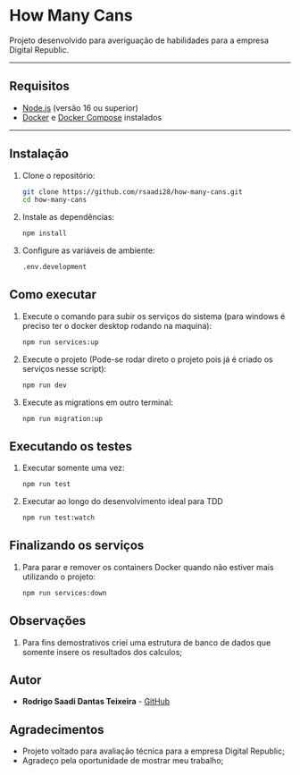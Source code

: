 # **How Many Cans**

Projeto desenvolvido para averiguação de habilidades para a empresa Digital Republic.

---

## **Requisitos**

- [Node.js](https://nodejs.org/) (versão 16 ou superior)
- [Docker](https://www.docker.com/) e [Docker Compose](https://docs.docker.com/compose/) instalados

---

## **Instalação**

1. Clone o repositório:

   ```bash
   git clone https://github.com/rsaadi28/how-many-cans.git
   cd how-many-cans
   ```

2. Instale as dependências:
   ```bash
   npm install
   ```
3. Configure as variáveis de ambiente:
   ```bash
   .env.development
   ```

## **Como executar**

1. Execute o comando para subir os serviços do sistema (para windows é preciso ter o docker desktop rodando na maquina):

   ```bash
   npm run services:up
   ```

2. Execute o projeto (Pode-se rodar direto o projeto pois já é criado os serviços nesse script):

   ```bash
   npm run dev
   ```

3. Execute as migrations em outro terminal:
   ```bash
   npm run migration:up
   ```

## **Executando os testes**

1. Executar somente uma vez:

   ```bash
   npm run test
   ```

2. Executar ao longo do desenvolvimento ideal para TDD
   ```bash
   npm run test:watch
   ```

## **Finalizando os serviços**

1. Para parar e remover os containers Docker quando não estiver mais utilizando o projeto:
   ```bash
   npm run services:down
   ```

## **Observações**

1. Para fins demostrativos criei uma estrutura de banco de dados que somente insere os resultados dos calculos;

## Autor

- **Rodrigo Saadi Dantas Teixeira** - [GitHub](https://github.com/rsaadi28)

## Agradecimentos

- Projeto voltado para avaliação técnica para a empresa Digital Republic;
- Agradeço pela oportunidade de mostrar meu trabalho;
